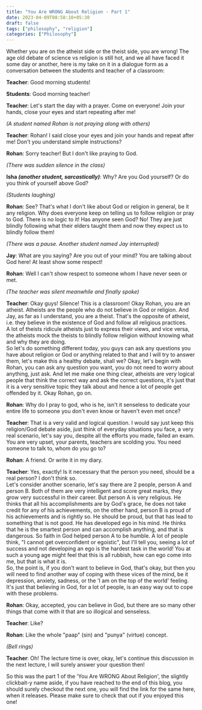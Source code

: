 ```yaml
---
title: "You Are WRONG About Religion - Part 1"
date: 2023-04-09T08:58:10+05:30
draft: false
tags: ["philosophy", "religion"]
categories: ["Philosophy"]
---
```


Whether you are on the atheist side or the theist side, you are wrong! The age old debate of science vs religion is still hot, and we all have faced it some day or another, here is my take on it in a dialogue form as a conversation between the students and teacher of a classroom:

**Teacher**: Good morning students!

**Students**: Good morning teacher!  

**Teacher**: Let's start the day with a prayer. Come on everyone! Join your hands, close your eyes and start repeating after me!  

_(A student named Rohan is not praying along with others)_  

**Teacher**: Rohan! I said close your eyes and join your hands and repeat after me! Don't you understand simple instructions?  

**Rohan**: Sorry teacher! But I don't like praying to God. 

_(There was sudden silence in the class)_  

**Isha _(another student, sarcastically)_**: Why? Are you God yourself? Or do you think of yourself above God?  

_(Students laughing)_  

**Rohan**: See? That's what I don't like about God or religion in general, be it any religion. Why does everyone keep on telling us to follow religion or pray to God. There is no logic to it! Has anyone seen God? No! They are just blindly following what their elders taught them and now they expect us to blindly follow them!  

_(There was a pause. Another student named Jay interrupted)_  

**Jay**: What are you saying? Are you out of your mind? You are talking about God here! At least show some respect!  

**Rohan**: Well I can't show respect to someone whom I have never seen or met.  

_(The teacher was silent meanwhile and finally spoke)_  

**Teacher**: Okay guys! Silence! This is a classroom! Okay Rohan, you are an atheist. Atheists are the people who do not believe in God or religion. And Jay, as far as I understand, you are a theist. That's the opposite of atheist, i.e. they believe in the existence of God and follow all religious practices.  
A lot of theists ridicule atheists just to express their views, and vice versa, the atheists mock the theists to blindly follow religion without knowing what and why they are doing.  
So let's do something different today, you guys can ask any questions you have about religion or God or anything related to that and I will try to answer them, let's make this a healthy debate, shall we? Okay, let's begin with Rohan, you can ask any question you want, you do not need to worry about anything, just ask. And let me make one thing clear, atheists are very logical people that think the correct way and ask the correct questions, it's just that it is a very sensitive topic they talk about and hence a lot of people get offended by it. Okay Rohan, go on.  

**Rohan**: Why do I pray to god, who is he, isn't it senseless to dedicate your entire life to someone you don't even know or haven't even met once?  

**Teacher**: That is a very valid and logical question. I would say just keep this religion/God debate aside, just think of everyday situations you face, a very real scenario, let's say you, despite all the efforts you made, failed an exam. You are very upset, your parents, teachers are scolding you. You need someone to talk to, whom do you go to?  

**Rohan**: A friend. Or write it in my diary.  

**Teacher**: Yes, exactly! Is it necessary that the person you need, should be a real person? I don't think so.  
Let's consider another scenario, let's say there are 2 people, person A and person B. Both of them are very intelligent and score great marks, they grow very successful in their career. But person A is very religious. He thinks that all his accomplishments are by God's grace, he does not take credit for any of his achievements, on the other hand, person B is proud of his achievements and is rightly so. He should be proud, but that has lead to something that is not good. He has developed ego in his mind. He thinks that he is the smartest person and can accomplish anything, and that is dangerous. So faith in God helped person A to be humble. A lot of people think, "I cannot get overconfident or egoistic", but I'll tell you, seeing a lot of success and not developing an ego is the hardest task in the world! You at such a young age might feel that this is all rubbish, how can ego come into me, but that is what it is.  
So, the point is, if you don't want to believe in God, that's okay, but then you will need to find another way of coping with these vices of the mind, be it depression, anxiety, sadness, or the 'I am on the top of the world' feeling. It's just that believing in God, for a lot of people, is an easy way out to cope with these problems.

**Rohan**: Okay, accepted, you can believe in God, but there are so many other things that come with it that are so illogical and senseless.

**Teacher**: Like?

**Rohan**: Like the whole "paap" (sin) and "punya" (virtue) concept.  

_(Bell rings)_

**Teacher**: Oh! The lecture time is over, okay, let's continue this discussion in the next lecture, I will surely answer your question then!

So this was the part 1 of the 'You Are WRONG About Religion', the slightly clickbait-y name aside, if you have reached to the end of this blog, you should surely checkout the next one, you will find the link for the same here, when it releases. Please make sure to check that out if you enjoyed this one!